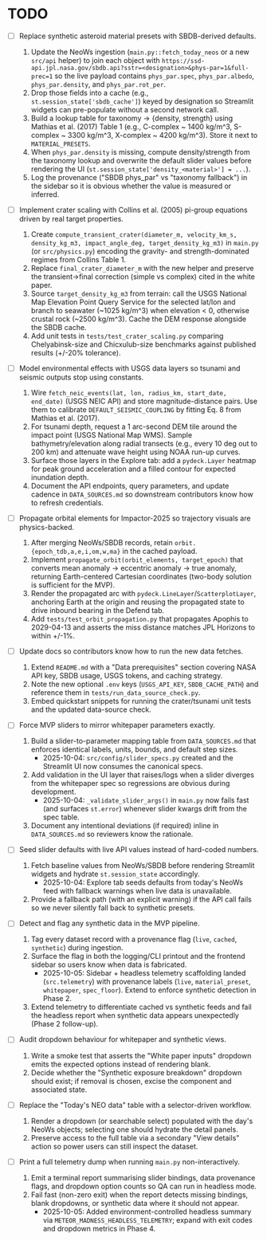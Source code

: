 # TODO

- [ ] Replace synthetic asteroid material presets with SBDB-derived defaults.
    1. Update the NeoWs ingestion (`main.py::fetch_today_neos` or a new `src/api` helper) to join each object with `https://ssd-api.jpl.nasa.gov/sbdb.api?sstr=<designation>&phys-par=1&full-prec=1` so the live payload contains `phys_par.spec`, `phys_par.albedo`, `phys_par.density`, and `phys_par.rot_per`.
    2. Drop those fields into a cache (e.g., `st.session_state['sbdb_cache']`) keyed by designation so Streamlit widgets can pre-populate without a second network call.
    3. Build a lookup table for taxonomy -> {density, strength} using Mathias et al. (2017) Table 1 (e.g., C-complex ~ 1400 kg/m^3, S-complex ~ 3300 kg/m^3, X-complex ~ 4200 kg/m^3). Store it next to `MATERIAL_PRESETS`.
    4. When `phys_par.density` is missing, compute density/strength from the taxonomy lookup and overwrite the default slider values before rendering the UI (`st.session_state['density_<material>'] = ...`).
    5. Log the provenance ("SBDB phys_par" vs "taxonomy fallback") in the sidebar so it is obvious whether the value is measured or inferred.

- [ ] Implement crater scaling with Collins et al. (2005) pi-group equations driven by real target properties.
    1. Create `compute_transient_crater(diameter_m, velocity_km_s, density_kg_m3, impact_angle_deg, target_density_kg_m3)` in `main.py` (or `src/physics.py`) encoding the gravity- and strength-dominated regimes from Collins Table 1.
    2. Replace `final_crater_diameter_m` with the new helper and preserve the transient->final correction (simple vs complex) cited in the white paper.
    3. Source `target_density_kg_m3` from terrain: call the USGS National Map Elevation Point Query Service for the selected lat/lon and branch to seawater (~1025 kg/m^3) when elevation < 0, otherwise crustal rock (~2500 kg/m^3). Cache the DEM response alongside the SBDB cache.
    4. Add unit tests in `tests/test_crater_scaling.py` comparing Chelyabinsk-size and Chicxulub-size benchmarks against published results (+/-20% tolerance).

- [ ] Model environmental effects with USGS data layers so tsunami and seismic outputs stop using constants.
    1. Wire `fetch_neic_events(lat, lon, radius_km, start_date, end_date)` (USGS NEIC API) and store magnitude-distance pairs. Use them to calibrate `DEFAULT_SEISMIC_COUPLING` by fitting Eq. 8 from Mathias et al. (2017).
    2. For tsunami depth, request a 1 arc-second DEM tile around the impact point (USGS National Map WMS). Sample bathymetry/elevation along radial transects (e.g., every 10 deg out to 200 km) and attenuate wave height using NOAA run-up curves.
    3. Surface those layers in the Explore tab: add a `pydeck.Layer` heatmap for peak ground acceleration and a filled contour for expected inundation depth.
    4. Document the API endpoints, query parameters, and update cadence in `DATA_SOURCES.md` so downstream contributors know how to refresh credentials.

- [ ] Propagate orbital elements for Impactor-2025 so trajectory visuals are physics-backed.
    1. After merging NeoWs/SBDB records, retain `orbit.{epoch_tdb,a,e,i,om,w,ma}` in the cached payload.
    2. Implement `propagate_orbit(orbit_elements, target_epoch)` that converts mean anomaly -> eccentric anomaly -> true anomaly, returning Earth-centered Cartesian coordinates (two-body solution is sufficient for the MVP).
    3. Render the propagated arc with `pydeck.LineLayer`/`ScatterplotLayer`, anchoring Earth at the origin and reusing the propagated state to drive inbound bearing in the Defend tab.
    4. Add `tests/test_orbit_propagation.py` that propagates Apophis to 2029-04-13 and asserts the miss distance matches JPL Horizons to within +/-1%.

- [ ] Update docs so contributors know how to run the new data fetches.
    1. Extend `README.md` with a "Data prerequisites" section covering NASA API key, SBDB usage, USGS tokens, and caching strategy.
    2. Note the new optional `.env` keys (`USGS_API_KEY`, `SBDB_CACHE_PATH`) and reference them in `tests/run_data_source_check.py`.
    3. Embed quickstart snippets for running the crater/tsunami unit tests and the updated data-source check.

- [ ] Force MVP sliders to mirror whitepaper parameters exactly.
    1. Build a slider-to-parameter mapping table from `DATA_SOURCES.md` that enforces identical labels, units, bounds, and default step sizes.
        - 2025-10-04: `src/config/slider_specs.py` created and the Streamlit UI now consumes the canonical specs.
    2. Add validation in the UI layer that raises/logs when a slider diverges from the whitepaper spec so regressions are obvious during development.
        - 2025-10-04: `_validate_slider_args()` in `main.py` now fails fast (and surfaces `st.error`) whenever slider kwargs drift from the spec table.
    3. Document any intentional deviations (if required) inline in `DATA_SOURCES.md` so reviewers know the rationale.

- [ ] Seed slider defaults with live API values instead of hard-coded numbers.
    1. Fetch baseline values from NeoWs/SBDB before rendering Streamlit widgets and hydrate `st.session_state` accordingly.
        - 2025-10-04: Explore tab seeds defaults from today's NeoWs feed with fallback warnings when live data is unavailable.
    2. Provide a fallback path (with an explicit warning) if the API call fails so we never silently fall back to synthetic presets.

- [ ] Detect and flag any synthetic data in the MVP pipeline.
    1. Tag every dataset record with a provenance flag (`live`, `cached`, `synthetic`) during ingestion.
    2. Surface the flag in both the logging/CLI printout and the frontend sidebar so users know when data is fabricated.
        - 2025-10-05: Sidebar + headless telemetry scaffolding landed (`src.telemetry`) with provenance labels (`live`, `material_preset`, `whitepaper`, `spec_floor`). Extend to enforce synthetic detection in Phase 2.
    3. Extend telemetry to differentiate cached vs synthetic feeds and fail the headless report when synthetic data appears unexpectedly (Phase 2 follow-up).

- [ ] Audit dropdown behaviour for whitepaper and synthetic views.
    1. Write a smoke test that asserts the "White paper inputs" dropdown emits the expected options instead of rendering blank.
    2. Decide whether the "Synthetic exposure breakdown" dropdown should exist; if removal is chosen, excise the component and associated state.

- [ ] Replace the "Today's NEO data" table with a selector-driven workflow.
    1. Render a dropdown (or searchable select) populated with the day's NeoWs objects; selecting one should hydrate the detail panels.
    2. Preserve access to the full table via a secondary "View details" action so power users can still inspect the dataset.

- [ ] Print a full telemetry dump when running `main.py` non-interactively.
    1. Emit a terminal report summarising slider bindings, data provenance flags, and dropdown option counts so QA can run in headless mode.
    2. Fail fast (non-zero exit) when the report detects missing bindings, blank dropdowns, or synthetic data where it should not appear.
        - 2025-10-05: Added environment-controlled headless summary via `METEOR_MADNESS_HEADLESS_TELEMETRY`; expand with exit codes and dropdown metrics in Phase 4.
